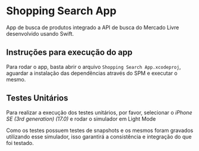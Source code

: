 # Shopping Search App
App de busca de produtos integrado a API de busca do Mercado Livre desenvolvido usando Swift.

## Instruções para execução do app
Para rodar o app, basta abrir o arquivo `Shopping Search App.xcodeproj`, aguardar a instalação das dependências através do SPM e executar o mesmo.

## Testes Unitários
Para realizar a execução dos testes unitários, por favor, selecionar o *iPhone SE (3rd generation) (17.0)* e rodar o simulador em Light Mode

Como os testes possuem testes de snapshots e os mesmos foram gravados utilizando esse simulador, isso garantirá a consistência e integração do que foi testado.